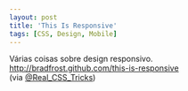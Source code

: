 ```yaml
---
layout: post
title: 'This Is Responsive'
tags: [CSS, Design, Mobile]
---
```


Várias coisas sobre design responsivo.<br>
<http://bradfrost.github.com/this-is-responsive><br>
(via [@Real_CSS_Tricks](https://twitter.com/Real_CSS_Tricks/status/245636592851632128))
